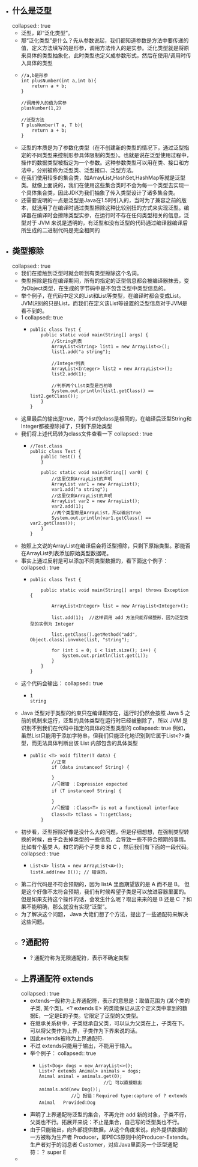 - ## 什么是泛型
  collapsed:: true
	- 泛型，即“泛化类型”。
	- 那“泛化类型”是什么？先从参数说起，我们都知道参数是方法中要传递的值，定义方法填写的是形参，调用方法传入的是实参。泛化类型就是将原来具体的类型抽象化，此时类型也定义成参数形式，然后在使用/调用时传入具体的类型
	- ```
	  //a,b是形参
	  int plusNumber(int a,int b){
	      return a + b;
	  }
	  
	  //调用传入的值为实参
	  plusNumber(1,2)
	  
	  //泛型方法
	  T plusNumber(T a, T b){
	      return a + b;
	  }
	  ```
	- 泛型的本质是为了参数化类型（在不创建新的类型的情况下，通过泛型指定的不同类型来控制形参具体限制的类型）。也就是说在泛型使用过程中，操作的数据类型被指定为一个参数。这种参数类型可以用在类、接口和方法中，分别被称为泛型类、泛型接口、泛型方法。
	- 在我们使用较多的集合类，如ArrayList,HashSet,HashMap等就是泛型类。就像上面说的，我们在使用这些集合类时不会为每一个类型去实现一个具体集合类，因此JDK为我们抽象了传入类型设计了诸多集合类。
	- 还需要说明的一点是泛型是Java在1.5时引入的，当时为了兼容之前的版本，就选用了在编译时通过类型擦除这种比较别扭的方式来实现泛型。编译器在编译时会擦除类型实参，在运行时不存在任何类型相关的信息，泛型对于 JVM 来说是透明的，有泛型和没有泛型的代码通过编译器编译后所生成的二进制代码是完全相同的
- ## 类型擦除
  collapsed:: true
	- 我们在接触到泛型时就会听到有类型擦除这个名词。
	- 类型擦除是指在编译期间，所有的指定的泛型信息都会被编译器抹去，变为Object类型，在生成的字节码中是不包含泛型中类型信息的。
	- 举个例子，在代码中定义的List<Object>和List<String>等类型，在编译时都会变成List。JVM识别的只是List，而我们在定义该List<String>等设置的泛型信息对于JVM是看不到的。
	- 1
	  collapsed:: true
		- ```
		  public class Test {
		      public static void main(String[] args) {
		          //String列表
		          ArrayList<String> list1 = new ArrayList<>();
		          list1.add("a string");
		  
		          //Integer列表
		          ArrayList<Integer> list2 = new ArrayList<>();
		          list2.add(1);
		  
		          //判断两个List类型是否相等
		          System.out.println(list1.getClass() == list2.getClass());
		      }
		  }
		  ```
	- 这里最后的输出是true，两个list的class是相同的，在编译后泛型String和Integer都被擦除掉了，只剩下原始类型
	- 我们将上述代码转为class文件查看一下
	  collapsed:: true
		- ```
		  //Test.class
		  public class Test {
		      public Test() {
		      }
		  
		      public static void main(String[] var0) {
		          //这里仅剩ArrayList的声明
		          ArrayList var1 = new ArrayList();
		          var1.add("a string");
		          //这里仅剩ArrayList的声明
		          ArrayList var2 = new ArrayList();
		          var2.add(1);
		          //两个类型都是ArrayList，所以输出true
		          System.out.println(var1.getClass() == var2.getClass());
		      }
		  }
		  ```
	- 按照上文说的ArrayList在编译后会将泛型擦除，只剩下原始类型。那能否在ArrayList<String>列表添加原始类型数据呢。
	- 事实上通过反射是可以添加不同类型数据的，看下面这个例子：
	  collapsed:: true
		- ```
		  public class Test {
		  
		      public static void main(String[] args) throws Exception {
		  
		          ArrayList<Integer> list = new ArrayList<Integer>();
		  
		          list.add(1);  //这样调用 add 方法只能存储整形，因为泛型类型的实例为 Integer
		  
		          list.getClass().getMethod("add", Object.class).invoke(list, "string");
		  
		          for (int i = 0; i < list.size(); i++) {
		              System.out.println(list.get(i));
		          }
		      }
		  }
		  ```
	- 这个代码会输出：
	  collapsed:: true
		- ```
		  1
		  string
		  ```
	- Java 泛型对于类型的约束只在编译期存在，运行时仍然会按照 Java 5 之前的机制来运行，泛型的具体类型在运行时已经被删除了，所以 JVM 是识别不到我们在代码中指定的具体的泛型类型的
	  collapsed:: true
	  例如，虽然List<String>只能用于添加字符串，但我们只能泛化地识别到它属于List<?>类型，而无法具体判断出该 List 内部包含的具体类型
		- ```
		  public <T> void filter(T data) {
		          //正常
		          if (data instanceof String) {
		  
		          }
		          //👇报错 ：Expression expected
		          if (T instanceof String) {
		  
		          }
		          //👇报错 ：Class<T> is not a functional interface
		          Class<T> tClass = T::getClass;
		      }
		  ```
	- 初步看，泛型擦除好像是没什么大的问题，但是仔细想想，在强制类型转换的时候，由于会丢掉类型的一些信息，会导致一些不符合预期的事情。比如有个基类 A，和它的两个子类 B 和 C ，然后我们有下面的一段代码。
	  collapsed:: true
		- ```
		  List<A> listA = new ArrayList<A>();
		  listA.add(new B()); // 错误的，
		  ```
	- 第二行代码是不符合预期的，因为 listA 里面期望放的是 A 而不是 B。 但是这个好像不太符合预期，我们有时候希望子类是可以放进容器里面的。但是如果支持这个操作的话，会发生什么呢？取出来来的是 B 还是 C ？如果不能明确，那么就没有实现“泛型”。
	- 为了解决这个问题， Java 大佬们想了个方法，提出了一些通配符来解决这些问题。
- ## ?通配符
	- ? 通配符称为无限通配符，表示不确定类型
- ## 上界通配符 extends
  collapsed:: true
	- extends一般称为上界通配符，表示的意思是：取值范围为 (某个类的子类, 某个类]。<? extends E> 的类能保证从这个定义类中拿到的数据E，一定是E的子类。它限定了泛型的父类型。
	- 在继承关系树中，子类继承自父类，可以认为父类在上，子类在下。可以将父类作为上界，子类作为下界来说的话。
	- 因此extends被称为上界通配符.
	- 不过 extends只能用于输出，不能用于输入。
	- 举个例子：
	  collapsed:: true
		- ```
		  List<Dog> dogs = new ArrayList<>();
		  List<? extends Animal> animals = dogs;
		  Animal animal = animals.get(0);
		                          //👆 可以直接取出
		  animals.add(new Dog());
		              //👆 报错：Required type:capture of ? extends Animal   Provided:Dog
		  ```
	- 声明了上界通配符泛型的集合，不再允许 add 新的对象，子类不行，父类也不行。拓展开来说：不止是集合，自己写的泛型类也不行。
	- 由于只能输出，向外部提供数据，从这个角度来说，向外提供数据的一方被称为生产者 Producer，即PECS原则中的Producer-Extends。生产者对于的消息者 Customer，对应Java里面另一个泛型通配符：？ super E
-